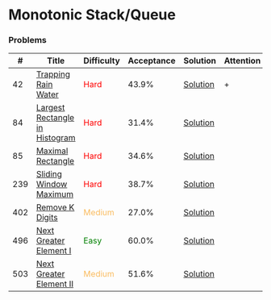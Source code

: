 Monotonic Stack/Queue
===

### Problems
| #   | Title    |   Difficulty | Acceptance |Solution  | Attention |
| --- | --- | --- | --- | --- | --- |
| 42 | [Trapping Rain Water](https://leetcode.com/problems/trapping-rain-water/) | <span style="color:red">Hard</span>   | 43.9% |[Solution](../problems/42.md) | + | 
| 84 | [Largest Rectangle in Histogram](https://leetcode.com/problems/largest-rectangle-in-histogram/) | <span style="color:red">Hard</span> | 31.4% |[Solution](../problems/84.md) | |
| 85 | [Maximal Rectangle](https://leetcode.com/problems/maximal-rectangle/) | <span style="color:red">Hard</span> | 34.6% |[Solution](../problems/85.md) |
| 239 | [Sliding Window Maximum](https://leetcode.com/problems/sliding-window-maximum/) | <span style="color:red">Hard</span>  | 38.7% |[Solution](../problems/239.md)
| 402 |[Remove K Digits](https://leetcode.com/problems/remove-k-digits/) | <span style="color:#FABC60">Medium</span>  | 27.0% |[Solution](../problems/402.md) |
| 496 | [Next Greater Element I](https://leetcode.com/problems/next-greater-element-i/) | <span style="color:green">Easy</span> | 60.0% |[Solution](../problems/496.md) |
| 503 | [Next Greater Element II](https://leetcode.com/problems/next-greater-element-ii/) | <span style="color:#FABC60">Medium</span>  | 51.6% |[Solution](../problems/503.md) |
